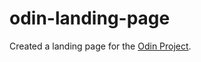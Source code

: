# odin-landing-page
 Created a landing page for the [Odin Project](https://www.theodinproject.com/).
